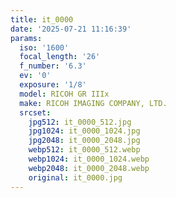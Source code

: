 ```yaml
---
title: it_0000
date: '2025-07-21 11:16:39'
params:
  iso: '1600'
  focal_length: '26'
  f_number: '6.3'
  ev: '0'
  exposure: '1/8'
  model: RICOH GR IIIx
  make: RICOH IMAGING COMPANY, LTD.
  srcset:
    jpg512: it_0000_512.jpg
    jpg1024: it_0000_1024.jpg
    jpg2048: it_0000_2048.jpg
    webp512: it_0000_512.webp
    webp1024: it_0000_1024.webp
    webp2048: it_0000_2048.webp
    original: it_0000.jpg
---
```


